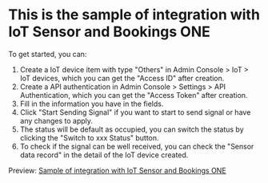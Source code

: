 # This is the sample of integration with IoT Sensor and Bookings ONE

To get started, you can:

1. Create a IoT device item with type "Others" in Admin Console > IoT > IoT devices, which you can get the "Access ID" after creation.
2. Create a API authentication in Admin Console > Settings > API Authentication, which you can get the "Access Token" after creation.
3. Fill in the information you have in the fields.
4. Click "Start Sending Signal" if you want to start to send signal or have any changes to apply.
5. The status will be default as occupied, you can switch the status by clicking the "Switch to xxx Status" button.
6. To check if the signal can be well received, you can check the "Sensor data record" in the detail of the IoT device created.

Preview: [Sample of integration with IoT Sensor and Bookings ONE](https://htmlpreview.github.io/?https://github.com/ONESSoftware/integration/blob/main/SensorIntegration/integration_sample.html)